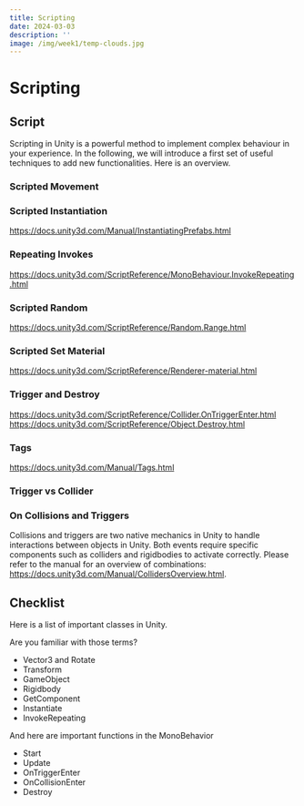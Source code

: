 ```yaml
---
title: Scripting
date: 2024-03-03
description: ''
image: /img/week1/temp-clouds.jpg
---
```


<script>import VideoEmbed from '$lib/VideoEmbed.svelte'</script>

# Scripting

## Script

Scripting in Unity is a powerful method to implement complex behaviour in your experience. In the following, we will introduce a first set of useful techniques to add new functionalities. Here is an overview.


### Scripted Movement

<VideoEmbed youtube="q5KGmm_4oy4"></VideoEmbed>

### Scripted Instantiation

<VideoEmbed youtube="H44iqbOZblg"></VideoEmbed>

https://docs.unity3d.com/Manual/InstantiatingPrefabs.html

### Repeating Invokes

<VideoEmbed youtube="tdzXXvjz2As"></VideoEmbed>

https://docs.unity3d.com/ScriptReference/MonoBehaviour.InvokeRepeating.html

### Scripted Random

<VideoEmbed youtube="yDTXPWOOWJs"></VideoEmbed>

https://docs.unity3d.com/ScriptReference/Random.Range.html

### Scripted Set Material

<VideoEmbed youtube="aCyy1gIKfe0"></VideoEmbed>

https://docs.unity3d.com/ScriptReference/Renderer-material.html

### Trigger and Destroy

<VideoEmbed youtube="GmxdZIlofrM"></VideoEmbed>

https://docs.unity3d.com/ScriptReference/Collider.OnTriggerEnter.html https://docs.unity3d.com/ScriptReference/Object.Destroy.html

### Tags

<VideoEmbed youtube="Ygbqu1UPSA8"></VideoEmbed>

https://docs.unity3d.com/Manual/Tags.html

### Trigger vs Collider

<VideoEmbed youtube="m0fjrQkaES4"></VideoEmbed>

### On Collisions and Triggers

Collisions and triggers are two native mechanics in Unity to handle interactions between objects in Unity. Both events require specific components such as colliders and rigidbodies to activate correctly. Please refer to the manual for an overview of combinations: https://docs.unity3d.com/Manual/CollidersOverview.html.

## Checklist

Here is a list of important classes in Unity.

Are you familiar with those terms?

- Vector3 and Rotate
- Transform
- GameObject
- Rigidbody
- GetComponent
- Instantiate
- InvokeRepeating

And here are important functions in the MonoBehavior

- Start
- Update
- OnTriggerEnter
- OnCollisionEnter
- Destroy

